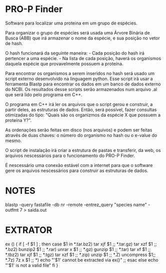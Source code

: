 # PRO-P Finder

Software para localizar uma proteina em um grupo de espécies.

Para organizar o grupo de espécies será usada uma Árvore Binária de Busca (ABB) que irá armazenar o nome da espécie, e sua posição no vetor de hash.

O hash funcionará da seguinte maneira: 
    - Cada posição do hash irá pertencer a uma espécie.
    - Na lista de cada posição, haverá os organismos daquela espécie que provavelmente possuem a proteína.

Para encontrar os organismos a serem inseridos no hash será usado um script externo desenvolvido na linguagem python. Esse script irá usar a ferramenta Blastp para encontrar os dados em um banco de dados externo do NCBI. Os resultados desse scripts serão armazenados num arquivo .al que será lido pelo programa em C++. 

O programa em C++ irá ler os arquivos que o script gerou e construir, a partir deles, as estruturas de dados. Então, será possível, fazer consultas otimizadas do tipo: "Quais são os organizmos da espécie X que possuem a proteína Y?".

As ordenações serão feitas em disco (nos arquivos) e podem ser feitas através de duas chaves: o número do organismo no hash ou o e-value do mesmo.

O script de instalação irá criar a estrutura de pastas e transferir, da web, os arquivos nescessários para o funcionamento do PRO-P Finder.

É nescessário uma conexão estável com a internet para que o software gere os arquivos nescessários para construir as estruturas de dados.


# NOTES

blastp -query fastafile -db nr -remote -entrez_query "species name" -outfmt 7 > saida.out

# EXTRATOR

ex ()
{
if [ -f $1 ] ; then
    case $1 in
    *.tar.bz2)   tar xjf $1   ;;
    *.tar.gz)    tar xzf $1   ;;
    *.bz2)       bunzip2 $1   ;;
    *.rar)       unrar x $1     ;;
    *.gz)        gunzip $1    ;;
    *.tar)       tar xf $1    ;;
    *.tbz2)      tar xjf $1   ;;
    *.tgz)       tar xzf $1   ;;
    *.zip)       unzip $1     ;;
    *.Z)         uncompress $1;;
    *.7z)        7z x $1      ;;
    *)           echo "'$1' cannot be extracted via ex()" ;;
    esac
else
    echo "'$1' is not a valid file"
fi
}
